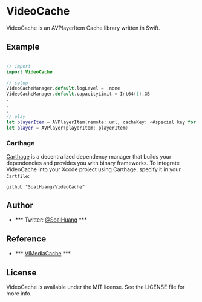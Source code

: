 # VideoCache

VideoCache is an AVPlayerItem Cache library written in Swift.

## Example

```swift

// import
import VideoCache

// setup
VideoCacheManager.default.logLevel = .none
VideoCacheManager.default.capacityLimit = Int64(1).GB
.
.
.
// play
let playerItem = AVPlayerItem(remote: url, cacheKey: <#special key for this media or nil#>)
let player = AVPlayer(playerItem: playerItem)
```


### Carthage

[Carthage](https://github.com/SoalHuang/VideoCache) is a decentralized dependency manager that builds your dependencies and provides you with binary frameworks. To integrate VideoCache into your Xcode project using Carthage, specify it in your `Cartfile`:

```ogdl
github "SoalHuang/VideoCache"
```


## Author
* *** Twitter: [@SoalHuang](https://twitter.com/SoalHuang) ***

## Reference
* *** [VIMediaCache](https://github.com/vitoziv/VIMediaCache) ***

## License

VideoCache is available under the MIT license. See the LICENSE file for more info.
